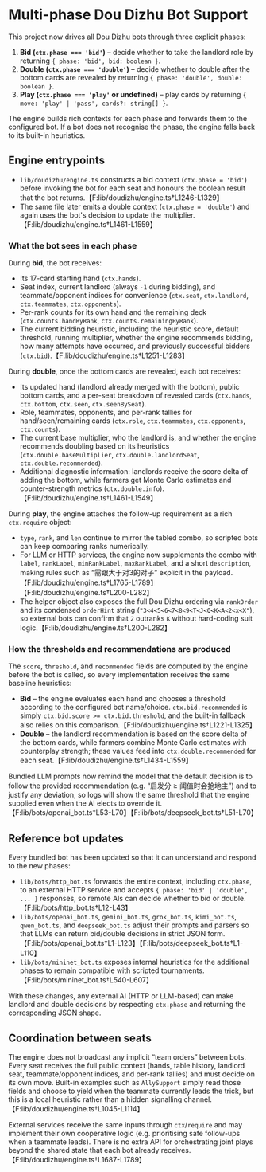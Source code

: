 # Multi-phase Dou Dizhu Bot Support

This project now drives all Dou Dizhu bots through three explicit phases:

1. **Bid (`ctx.phase === 'bid'`)** – decide whether to take the landlord role by
   returning `{ phase: 'bid', bid: boolean }`.
2. **Double (`ctx.phase === 'double'`)** – decide whether to double after the
   bottom cards are revealed by returning
   `{ phase: 'double', double: boolean }`.
3. **Play (`ctx.phase === 'play'` or undefined)** – play cards by returning
   `{ move: 'play' | 'pass', cards?: string[] }`.

The engine builds rich contexts for each phase and forwards them to the
configured bot.  If a bot does not recognise the phase, the engine falls back to
its built-in heuristics.

## Engine entrypoints

* `lib/doudizhu/engine.ts` constructs a bid context (`ctx.phase = 'bid'`) before
  invoking the bot for each seat and honours the boolean result that the bot
  returns.【F:lib/doudizhu/engine.ts†L1246-L1329】
* The same file later emits a double context (`ctx.phase = 'double'`) and again
  uses the bot's decision to update the multiplier.【F:lib/doudizhu/engine.ts†L1461-L1559】

### What the bot sees in each phase

During **bid**, the bot receives:

* Its 17-card starting hand (`ctx.hands`).
* Seat index, current landlord (always `-1` during bidding), and teammate/opponent indices for convenience (`ctx.seat`, `ctx.landlord`, `ctx.teammates`, `ctx.opponents`).
* Per-rank counts for its own hand and the remaining deck (`ctx.counts.handByRank`, `ctx.counts.remainingByRank`).
* The current bidding heuristic, including the heuristic score, default threshold, running multiplier, whether the engine recommends bidding, how many attempts have occurred, and previously successful bidders (`ctx.bid`).【F:lib/doudizhu/engine.ts†L1251-L1283】

During **double**, once the bottom cards are revealed, each bot receives:

* Its updated hand (landlord already merged with the bottom), public bottom cards, and a per-seat breakdown of revealed cards (`ctx.hands`, `ctx.bottom`, `ctx.seen`, `ctx.seenBySeat`).
* Role, teammates, opponents, and per-rank tallies for hand/seen/remaining cards (`ctx.role`, `ctx.teammates`, `ctx.opponents`, `ctx.counts`).
* The current base multiplier, who the landlord is, and whether the engine recommends doubling based on its heuristics (`ctx.double.baseMultiplier`, `ctx.double.landlordSeat`, `ctx.double.recommended`).
* Additional diagnostic information: landlords receive the score delta of adding the bottom, while farmers get Monte Carlo estimates and counter-strength metrics (`ctx.double.info`).【F:lib/doudizhu/engine.ts†L1461-L1549】

During **play**, the engine attaches the follow-up requirement as a rich `ctx.require` object:

* `type`, `rank`, and `len` continue to mirror the tabled combo, so scripted bots can keep comparing ranks numerically.
* For LLM or HTTP services, the engine now supplements the combo with `label`, `rankLabel`, `minRankLabel`, `maxRankLabel`, and a short `description`, making rules such as “需跟大于对3的对子” explicit in the payload.【F:lib/doudizhu/engine.ts†L1765-L1789】【F:lib/doudizhu/engine.ts†L200-L282】
* The helper object also exposes the full Dou Dizhu ordering via `rankOrder` and its condensed `orderHint` string (`"3<4<5<6<7<8<9<T<J<Q<K<A<2<x<X"`), so external bots can confirm that `2` outranks `K` without hard-coding suit logic.【F:lib/doudizhu/engine.ts†L200-L282】

### How the thresholds and recommendations are produced

The `score`, `threshold`, and `recommended` fields are computed by the engine before the
bot is called, so every implementation receives the same baseline heuristics:

* **Bid** – the engine evaluates each hand and chooses a threshold according to the
  configured bot name/choice.  `ctx.bid.recommended` is simply `ctx.bid.score >= ctx.bid.threshold`,
  and the built-in fallback also relies on this comparison.【F:lib/doudizhu/engine.ts†L1221-L1325】
* **Double** – the landlord recommendation is based on the score delta of the bottom cards,
  while farmers combine Monte Carlo estimates with counterplay strength; these values feed into
  `ctx.double.recommended` for each seat.【F:lib/doudizhu/engine.ts†L1434-L1559】

Bundled LLM prompts now remind the model that the default decision is to follow the provided
recommendation (e.g. “启发分 ≥ 阈值时会抢地主”) and to justify any deviation, so logs will show
the same threshold that the engine supplied even when the AI elects to override it.【F:lib/bots/openai_bot.ts†L53-L70】【F:lib/bots/deepseek_bot.ts†L51-L70】

## Reference bot updates

Every bundled bot has been updated so that it can understand and respond to the
new phases:

* `lib/bots/http_bot.ts` forwards the entire context, including `ctx.phase`, to
  an external HTTP service and accepts `{ phase: 'bid' | 'double', ... }`
  responses, so remote AIs can decide whether to bid or double.【F:lib/bots/http_bot.ts†L12-L43】
* `lib/bots/openai_bot.ts`, `gemini_bot.ts`, `grok_bot.ts`, `kimi_bot.ts`,
  `qwen_bot.ts`, and `deepseek_bot.ts` adjust their prompts and parsers so that
  LLMs can return bid/double decisions in strict JSON form.【F:lib/bots/openai_bot.ts†L1-L123】【F:lib/bots/deepseek_bot.ts†L1-L110】
* `lib/bots/mininet_bot.ts` exposes internal heuristics for the additional
  phases to remain compatible with scripted tournaments.【F:lib/bots/mininet_bot.ts†L540-L607】

With these changes, any external AI (HTTP or LLM-based) can make landlord and
double decisions by respecting `ctx.phase` and returning the corresponding JSON
shape.

## Coordination between seats

The engine does not broadcast any implicit “team orders” between bots.  Every
seat receives the full public context (hands, table history, landlord seat,
teammate/opponent indices, and per-rank tallies) and must decide on its own
move.  Built-in examples such as `AllySupport` simply read those fields and
choose to yield when the teammate currently leads the trick, but this is a
local heuristic rather than a hidden signalling channel.【F:lib/doudizhu/engine.ts†L1045-L1114】

External services receive the same inputs through `ctx`/`require` and may
implement their own cooperative logic (e.g. prioritising safe follow-ups when a
teammate leads).  There is no extra API for orchestrating joint plays beyond
the shared state that each bot already receives.【F:lib/doudizhu/engine.ts†L1687-L1789】
